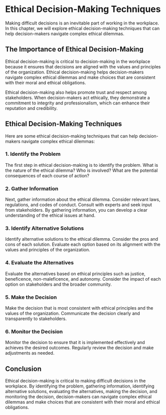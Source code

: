 Ethical Decision-Making Techniques
===========================================================================

Making difficult decisions is an inevitable part of working in the workplace. In this chapter, we will explore ethical decision-making techniques that can help decision-makers navigate complex ethical dilemmas.

The Importance of Ethical Decision-Making
-----------------------------------------

Ethical decision-making is critical to decision-making in the workplace because it ensures that decisions are aligned with the values and principles of the organization. Ethical decision-making helps decision-makers navigate complex ethical dilemmas and make choices that are consistent with their moral and ethical obligations.

Ethical decision-making also helps promote trust and respect among stakeholders. When decision-makers act ethically, they demonstrate a commitment to integrity and professionalism, which can enhance their reputation and credibility.

Ethical Decision-Making Techniques
----------------------------------

Here are some ethical decision-making techniques that can help decision-makers navigate complex ethical dilemmas:

### 1. Identify the Problem

The first step in ethical decision-making is to identify the problem. What is the nature of the ethical dilemma? Who is involved? What are the potential consequences of each course of action?

### 2. Gather Information

Next, gather information about the ethical dilemma. Consider relevant laws, regulations, and codes of conduct. Consult with experts and seek input from stakeholders. By gathering information, you can develop a clear understanding of the ethical issues at hand.

### 3. Identify Alternative Solutions

Identify alternative solutions to the ethical dilemma. Consider the pros and cons of each solution. Evaluate each option based on its alignment with the values and principles of the organization.

### 4. Evaluate the Alternatives

Evaluate the alternatives based on ethical principles such as justice, beneficence, non-maleficence, and autonomy. Consider the impact of each option on stakeholders and the broader community.

### 5. Make the Decision

Make the decision that is most consistent with ethical principles and the values of the organization. Communicate the decision clearly and transparently to stakeholders.

### 6. Monitor the Decision

Monitor the decision to ensure that it is implemented effectively and achieves the desired outcomes. Regularly review the decision and make adjustments as needed.

Conclusion
----------

Ethical decision-making is critical to making difficult decisions in the workplace. By identifying the problem, gathering information, identifying alternative solutions, evaluating the alternatives, making the decision, and monitoring the decision, decision-makers can navigate complex ethical dilemmas and make choices that are consistent with their moral and ethical obligations.
